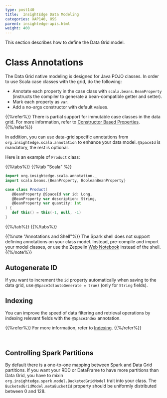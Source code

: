 ```yaml
---
type: post140
title:  InsightEdge Data Modeling
categories: XAP140, OSS
parent: insightedge-apis.html
weight: 400
---
```


This section describes how to define the Data Grid model.


# Class Annotations

The Data Grid native modeling is designed for  Java POJO classes. In order to use Scala case classes with the grid, do the following:

* Annotate each property in the case class with `scala.beans.BeanProperty` (instructs the compiler to generate a bean-compatible getter and setter).
* Mark each property as `var`.
* Add a no-args constructor with default values.

{{%refer%}}
There is partial support for immutable case classes in the data grid. For more information, refer to [Constructor Based Properties](./scala-constructor-based-properties.html).
{{%/refer%}}

In addition, you can use data-grid specific annotations from `org.insightedge.scala.annotation` to enhance your data model. `@SpaceId` is mandatory, the rest is optional.

Here is an example of `Product` class:

{{%tabs%}}
{{%tab "Scala" %}}
```scala
import org.insightedge.scala.annotation._
import scala.beans.{BeanProperty, BooleanBeanProperty}

case class Product(
   @BeanProperty @SpaceId var id: Long,
   @BeanProperty var description: String,
   @BeanProperty var quantity: Int
) {
   def this() = this(-1, null, -1)
}
```
{{%/tab%}}
{{%/tabs%}}

{{%note "Annotations and Shell"%}}
The Spark shell does not support defining annotations on your class model. Instead, pre-compile and import your model classes, or use the Zeppelin [Web Notebook](../started/insightedge-zeppelin.html) instead of the shell.
{{%/note%}}

## Autogenerate ID

If you want to increment the `id` property automatically when saving to the data grid, use `@SpaceId(autoGenerate = true)` (only for `String` fields).

## Indexing

You can improve the speed of data filtering and retrieval operations by indexing relevant fields with the `@SpaceIndex` annotation. 

{{%refer%}}
For more information, refer to [Indexing](./indexing-overview.html).
{{%/refer%}}

<br>

## Controlling Spark Partitions

By default there is a one-to-one mapping between Spark and Data Grid partitions. If you want your RDD or DataFrame to have more partitions than Data Grid, you have to mixin `org.insightedge.spark.model.BucketedGridModel` trait into your class.
The `BucketedGridModel.metaBucketId` property should be uniformly distributed between 0 and 128.
